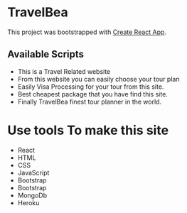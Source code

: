 # TravelBea

This project was bootstrapped with [Create React App](https://travelbea-11869.web.appcreate-react-app).

## Available Scripts

* This is a Travel Related website
* From this website you can easily choose your tour plan
* Easily Visa Processing for your tour from this site.
* Best cheapest package that you have find this site.
* Finally TravelBea finest tour planner in the world.


# Use tools To make this site
* React
* HTML
* CSS
* JavaScript
* Bootstrap 
* Bootstrap 
* MongoDb
* Heroku